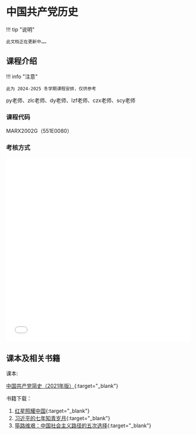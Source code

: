 # 中国共产党历史

!!! tip "说明"

    此文档正在更新中……

## 课程介绍

!!! info "注意"

    此为 2024-2025 冬学期课程安排，仅供参考

py老师、zlc老师、dy老师、lzf老师、czx老师、scy老师

### 课程代码

MARX2002G（551E0080）

### 考核方式

<embed src="../../../file/history_CPC/CPC_doc1.pdf" width="100%" height="500">

## 课本及相关书籍

课本:

[中国共产党简史（2021年版）](../../file/history_CPC/CPC_doc5.pdf){:target="_blank"}

书籍下载：

1. [红星照耀中国](../../file/history_CPC/CPC_doc2.pdf){:target="_blank"}
2. [习近平的七年知青岁月](../../file/history_CPC/CPC_doc3.pdf){:target="_blank"}
3. [筚路维艰：中国社会主义路径的五次选择](../../file/history_CPC/CPC_doc4.pdf){:target="_blank"}